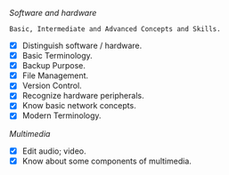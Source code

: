 *Software and hardware*

	Basic, Intermediate and Advanced Concepts and Skills.

- [x] Distinguish software / hardware.
- [x] Basic Terminology.
- [x] Backup Purpose.
- [x] File Management.
- [x] Version Control.
- [x] Recognize hardware peripherals.
- [x] Know basic network concepts.
- [x] Modern Terminology.

*Multimedia*
- [x] Edit audio; video.
- [x] Know about some components of multimedia.